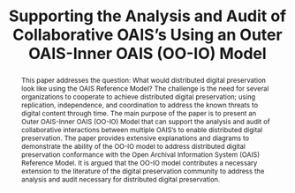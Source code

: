 ---
abstract: " This paper addresses the question: What would distributed digital preservation
  look like using the OAIS Reference Model? The challenge is the need for several
  organizations to cooperate to achieve distributed digital preservation; using replication,
  independence, and coordination to address the known threats to digital content through
  time. The main purpose of the paper is to present an Outer OAIS-Inner OAIS (OO-IO)
  Model that can support the analysis and audit of collaborative interactions between
  multiple OAIS’s to enable distributed digital preservation. The paper provides extensive
  explanations and diagrams to demonstrate the ability of the OO-IO model to address
  distributed digital preservation conformance with the Open Archival Information
  System (OAIS) Reference Model. It is argued that the OO-IO model contributes a necessary
  extension to the literature of the digital preservation community to address the
  analysis and audit necessary for distributed digital preservation. \n"
creators:
- Zierau, Eld
- McGovern, Nancy
date: null
document_url: https://services.phaidra.univie.ac.at/api/object/o:378118/download
grand_parent: iPRES
institutions: []
keywords:
- oais reference model
- distributed digital preservation
- standards
- audits
- analysis
- collaboration
landing_page_url: https://phaidra.univie.ac.at/o:378118
language: eng
layout: publication
license: CC BY-NC-SA 3.0 AT
notes_url: null
parent: iPRES 2014
publication_type: paper
size: 607851
slides_url: null
source_name: iPRES
stream_url: null
title: Supporting the Analysis and Audit of Collaborative OAIS’s Using an Outer OAIS-Inner
  OAIS (OO-IO) Model
year: 2014
---